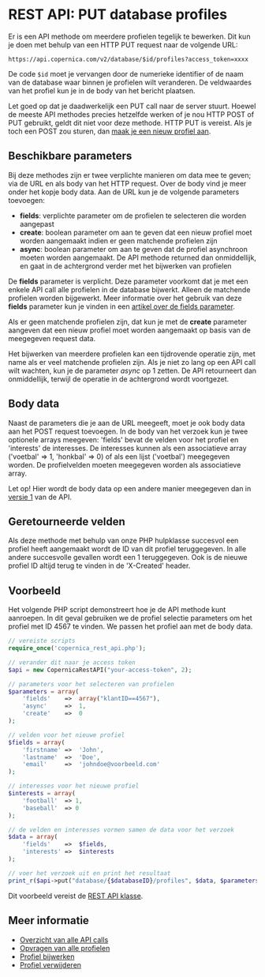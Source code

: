# REST API: PUT database profiles

Er is een API methode om meerdere profielen tegelijk te bewerken. Dit kun je
doen met behulp van een HTTP PUT request naar de volgende URL:

`https://api.copernica.com/v2/database/$id/profiles?access_token=xxxx`

De code `$id` moet je vervangen door de numerieke identifier of de naam van de
database waar binnen je profielen wilt veranderen. De veldwaardes van het profiel
kun je in de body van het bericht plaatsen.

Let goed op dat je daadwerkelijk een PUT call naar de server stuurt. Hoewel
de meeste API methodes precies hetzelfde werken of je nou HTTP POST of PUT
gebruikt, geldt dit niet voor deze methode. HTTP PUT is vereist. Als je toch
een POST zou sturen, dan [maak je een nieuw profiel aan](rest-post-database-profiles).

## Beschikbare parameters

Bij deze methodes zijn er twee verplichte manieren om data mee te geven;
via de URL en als body van het HTTP request. Over de body vind je meer onder
het kopje body data. Aan de URL kun je de volgende parameters toevoegen:

* **fields**: verplichte parameter om de profielen te selecteren die worden aangepast
* **create**: boolean parameter om aan te geven dat een nieuw profiel moet worden aangemaakt indien er geen matchende profielen zijn
* **async**: boolean parameter om aan te geven dat de profiel asynchroon moeten worden aangemaakt. De API methode returned dan onmiddellijk, en gaat in de achtergrond verder met het bijwerken van profielen

De **fields** parameter is verplicht. Deze parameter voorkomt dat je met een
enkele API call alle profielen in de database bijwerkt. Alleen de matchende
profielen worden bijgewerkt. Meer informatie over het gebruik van deze **fields**
parameter kun je vinden in een
[artikel over de fields parameter](rest-fields-parameter).

Als er geen matchende profielen zijn, dat kun je met de **create** parameter
aangeven dat een nieuw profiel moet worden aangemaakt op basis van de meegegeven
request data.

Het bijwerken van meerdere profielen kan een tijdrovende operatie zijn, met name
als er veel matchende profielen zijn. Als je niet zo lang op een API
call wilt wachten, kun je de parameter *async* op 1 zetten. De API retourneert
dan onmiddellijk, terwijl de operatie in de achtergrond wordt voortgezet.

## Body data

Naast de parameters die je aan de URL meegeeft, moet je ook body data aan het
POST request toevoegen. In de body van het verzoek kun je twee optionele arrays meegeven: 
'fields' bevat de velden voor het profiel en 'interests' de interesses. 
De interesses kunnen als een associatieve array ('voetbal' => 1, 'honkbal' => 0) 
of als een lijst ('voetbal') meegegeven worden. De profielvelden moeten 
meegegeven worden als associatieve array.

Let op! Hier wordt de body data op een andere manier meegegeven dan in 
[versie 1](../restv1/rest-post-database-profiles) van de API.

## Geretourneerde velden

Als deze methode met behulp van onze PHP hulpklasse succesvol een profiel 
heeft aangemaakt wordt de ID van dit profiel teruggegeven. In alle andere 
succesvolle gevallen wordt een 1 teruggegeven. Ook is de nieuwe profiel ID 
altijd terug te vinden in de 'X-Created' header.

## Voorbeeld

Het volgende PHP script demonstreert hoe je de API methode kunt aanroepen.
In dit geval gebruiken we de profiel selectie parameters om het profiel met ID
4567 te vinden. We passen het profiel aan met de body data.

```php
// vereiste scripts
require_once('copernica_rest_api.php');

// verander dit naar je access token
$api = new CopernicaRestAPI("your-access-token", 2);

// parameters voor het selecteren van profielen
$parameters = array(
    'fields'    =>  array("klantID==4567"),
    'async'     =>  1,
    'create'    =>  0
);

// velden voor het nieuwe profiel
$fields = array(
    'firstname' =>  'John',
    'lastname'  =>  'Doe',
    'email'     =>  'johndoe@voorbeeld.com'
);

// interesses voor het nieuwe profiel
$interests = array(
    'football'  => 1,
    'baseball'  => 0
);

// de velden en interesses vormen samen de data voor het verzoek
$data = array(
    'fields'    =>  $fields,
    'interests' =>  $interests
);

// voer het verzoek uit en print het resultaat
print_r($api->put("database/{$databaseID}/profiles", $data, $parameters));
```

Dit voorbeeld vereist de [REST API klasse](rest-php).

## Meer informatie

* [Overzicht van alle API calls](rest-api)
* [Opvragen van alle profielen](rest-get-database-profiles)
* [Profiel bijwerken](rest-put-profile-fields)
* [Profiel verwijderen](rest-delete-profile)
